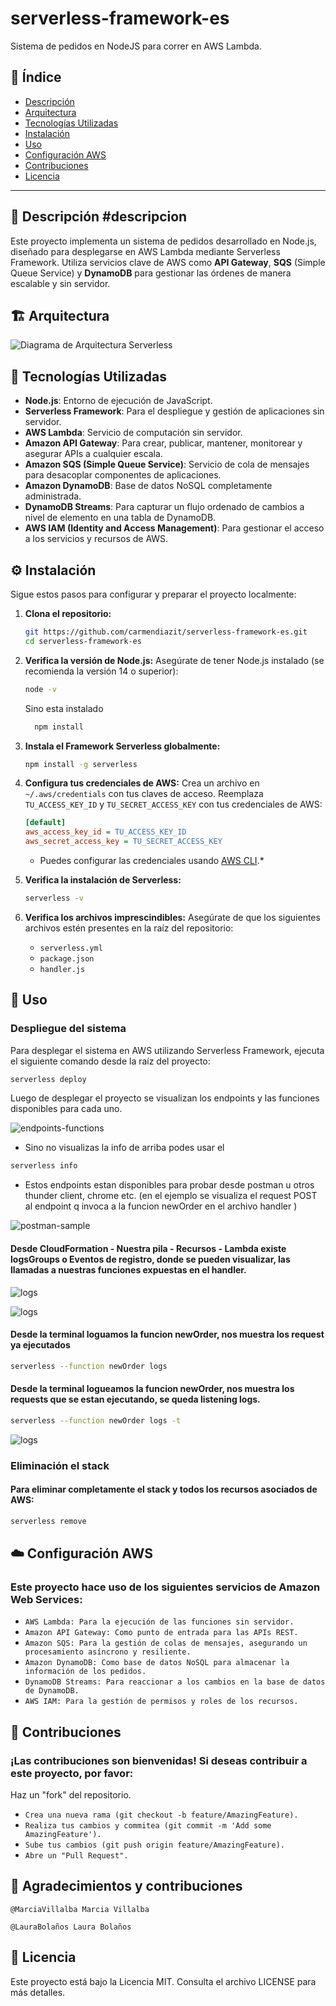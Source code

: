 # serverless-framework-es


Sistema de pedidos en NodeJS para correr en AWS Lambda.

## 📄 Índice

- [Descripción](#descripción)
- [Arquitectura](#arquitectura) 
- [Tecnologías Utilizadas](#tecnologías-utilizadas)
- [Instalación](#instalación)
- [Uso](#uso)
- [Configuración AWS](#configuración-aws)
- [Contribuciones](#contribuciones)
- [Licencia](#licencia)

---

## 📝 Descripción #descripcion

Este proyecto implementa un sistema de pedidos desarrollado en Node.js, diseñado para desplegarse en AWS Lambda mediante Serverless Framework. Utiliza servicios clave de AWS como **API Gateway**, **SQS** (Simple Queue Service) y **DynamoDB** para gestionar las órdenes de manera escalable y sin servidor.

## 🏗️ Arquitectura


![Diagrama de Arquitectura Serverless](assets/architecture-diagram.png)



## 🚀 Tecnologías Utilizadas

* **Node.js**: Entorno de ejecución de JavaScript.
* **Serverless Framework**: Para el despliegue y gestión de aplicaciones sin servidor.
* **AWS Lambda**: Servicio de computación sin servidor.
* **Amazon API Gateway**: Para crear, publicar, mantener, monitorear y asegurar APIs a cualquier escala.
* **Amazon SQS (Simple Queue Service)**: Servicio de cola de mensajes para desacoplar componentes de aplicaciones.
* **Amazon DynamoDB**: Base de datos NoSQL completamente administrada.
* **DynamoDB Streams**: Para capturar un flujo ordenado de cambios a nivel de elemento en una tabla de DynamoDB.
* **AWS IAM (Identity and Access Management)**: Para gestionar el acceso a los servicios y recursos de AWS.

## ⚙️ Instalación

Sigue estos pasos para configurar y preparar el proyecto localmente:

1.  **Clona el repositorio:**

    ```bash
    git https://github.com/carmendiazit/serverless-framework-es.git
    cd serverless-framework-es
    ```

2.  **Verifica la versión de Node.js:**
    Asegúrate de tener Node.js instalado (se recomienda la versión 14 o superior):

    ```bash
    node -v
    ```
    Sino esta instalado 
    ```bash 
      npm install 

3.  **Instala el Framework Serverless globalmente:**

    ```bash
    npm install -g serverless
    ```

4.  **Configura tus credenciales de AWS:**
    Crea un archivo en `~/.aws/credentials` con tus claves de acceso. Reemplaza `TU_ACCESS_KEY_ID` y `TU_SECRET_ACCESS_KEY` con tus credenciales de AWS:

    ```ini
    [default]
    aws_access_key_id = TU_ACCESS_KEY_ID
    aws_secret_access_key = TU_SECRET_ACCESS_KEY
    ```

    * Puedes configurar las credenciales usando [AWS CLI](https://aws.amazon.com/cli/).*

5.  **Verifica la instalación de Serverless:**

    ```bash
    serverless -v
    ```

6.  **Verifica los archivos imprescindibles:**
    Asegúrate de que los siguientes archivos estén presentes en la raíz del repositorio:
    * `serverless.yml`
    * `package.json`
    * `handler.js`

## 🚀 Uso

### Despliegue del sistema

Para desplegar el sistema en AWS utilizando Serverless Framework, ejecuta el siguiente comando desde la raíz del proyecto:

```bash
serverless deploy
```
Luego de desplegar el proyecto se visualizan los endpoints y las funciones disponibles para cada uno.

![endpoints-functions](assets/endpoints-functions.png)


- Sino no visualizas la info de arriba podes usar el 
```bash
serverless info
```
- Estos endpoints estan disponibles para probar desde postman u otros thunder client, chrome etc.
(en el ejemplo se visualiza el request POST al endpoint q invoca a la funcion newOrder en el archivo handler )

![postman-sample](assets/postman-sample.png)


#### Desde CloudFormation - Nuestra pila - Recursos - Lambda  existe logsGroups o Eventos de registro, donde se pueden visualizar, las llamadas a nuestras funciones expuestas en el handler.

![logs](assets/monitoreo.png)


![logs](assets/eventos-registro.png)


#### Desde la terminal loguamos la funcion  newOrder, nos muestra los request ya ejecutados
```bash
serverless --function newOrder logs 

```



#### Desde la terminal logueamos la funcion  newOrder, nos muestra los requests que se estan ejecutando, se queda listening logs.
```bash
serverless --function newOrder logs -t
```
![logs](assets/logs_t.png)

### Eliminación el stack 
#### Para eliminar completamente el stack y todos los recursos asociados de AWS:
```bash
serverless remove
```
## ☁️ Configuración AWS
### Este proyecto hace uso de los siguientes servicios de Amazon Web Services:

* `AWS Lambda: Para la ejecución de las funciones sin servidor.`
* `Amazon API Gateway: Como punto de entrada para las APIs REST.`
* `Amazon SQS: Para la gestión de colas de mensajes, asegurando un procesamiento asíncrono y resiliente.`
* `Amazon DynamoDB: Como base de datos NoSQL para almacenar la información de los pedidos.`
* `DynamoDB Streams: Para reaccionar a los cambios en la base de datos de DynamoDB.`
* `AWS IAM: Para la gestión de permisos y roles de los recursos.`

## 🤝 Contribuciones
### ¡Las contribuciones son bienvenidas! Si deseas contribuir a este proyecto, por favor:

Haz un "fork" del repositorio.
* `Crea una nueva rama (git checkout -b feature/AmazingFeature).`
* `Realiza tus cambios y commitea (git commit -m 'Add some AmazingFeature').`
* `Sube tus cambios (git push origin feature/AmazingFeature).`
* `Abre un "Pull Request".`

## 🤝 Agradecimientos y contribuciones 

`@MarciaVillalba Marcia Villalba`

`@LauraBolaños Laura Bolaños`

## 📄 Licencia
Este proyecto está bajo la Licencia MIT. Consulta el archivo LICENSE para más detalles.


